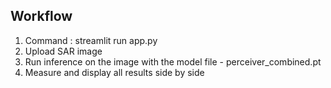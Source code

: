 ## Workflow
1. Command : streamlit run app.py
2. Upload SAR image
3. Run inference on the image with the model file - perceiver_combined.pt
4. Measure and display all results side by side